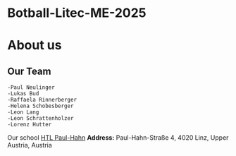 # Botball-Litec-ME-2025
# About us
## Our Team
    -Paul Neulinger
    -Lukas Bud
    -Raffaela Rinnerberger
    -Helena Schobesberger
    -Leon Lang
    -Leon Schrattenholzer
    -Lorenz Hutter
    
 Our school
    [HTL Paul-Hahn](https://www.litec.ac.at/fachrichtungen/mechatronik/htl-tagesschule/)
    **Address:** Paul-Hahn-Straße 4, 4020 Linz, Upper Austria, Austria
